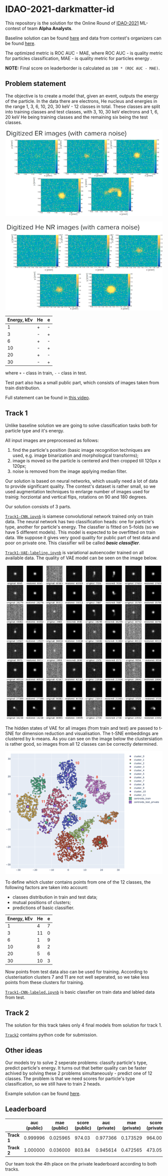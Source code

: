 # IDAO-2021-darkmatter-id

This repository is the solution for the Online Round of [IDAO-2021](https://idao.world/) ML-contest of team **Alpha Analysts**.

Baseline solution can be found [here](https://github.com/abdalazizrashid/idao-21-baseline) and data from contest's organizers can be found [here](https://disk.yandex.ru/d/IC_vZbCcsEt03g).

The optimized metric is ROC AUC - MAE, where ROC AUC - is quality metric for particles classification, MAE - is quality metric for particles energy .

**NOTE:** Final score on leaderborder is calculated as `100 * (ROC AUC - MAE)`.

## Problem statement

The objective is to create a model that, given an event, outputs the energy of the particle.
In the data there are electrons, He nucleus and energies in the range 1, 3, 6, 10, 20, 30 keV - 12 classes in total. These classes are split into training classes and test classes, with 3, 10, 30 keV electrons and 1, 6, 20 keV He being training classes and the remaining six being the test classes.

![images/vae_reconstruction.png](images/statement_01.png)

![images/vae_reconstruction.png](images/statement_02.png)

| Energy, kEv | He | e |
|-------------|----|---|
| 1           | +  | - |
| 3           | -  | + |
| 6           | +  | - |
| 10          | -  | + |
| 20          | +  | - |
| 30          | -  | + |

where `+` - class in train, `-` - class in test.

Test part also has a small public part, which consists of images taken from train distribution.

Full statement can be found in [this video](https://www.youtube.com/watch?v=VzH_58yYz5k).

## Track 1

Unlike baseline solution we are going to solve classification tasks both for particle type and it's energy.

All input images are preprocessed as follows:
1. find the particle's position (basic image recognition techniques are used, e.g. image binarization and morphological transforms);
2. image is moved so the particle is centered and then cropped till 120px x 120px;
3. noise is removed from the image applying median filter.

Our solution is based on neural networks, which usually need a lot of data to provide significant quality. The contest's dataset is rather small, so we used augmentation techniques to enrlarge number of images used for trainig: horziontal and vertical flips, rotations on 90 and 180 degrees.

Our solution consists of 3 parts.

[`Track1-CNN.ipynb`](Track1-CNN.ipynb) is siamese convolutional network trained only on train data. The neural network has two classification heads: one for particle's type, another for particle's energy. The classfier is fitted on 5-folds (so we have 5 different models). This model is expected to be overfitted on train data. We suppose it gives very good quality for public part of test data and poor on private one. This classifier will be called ***basic classifier***.

[`Track1-VAE-labeling.ipynb`](Track1-VAE-labeling.ipynb) is variational autoencoder trained on all available data. The quality of VAE model can be seen on the image below.

![images/vae_reconstruction.png](images/vae_reconstruction.png)

The hidden states of VAE for all images (from train and test) are passed to t-SNE for dimension reduction and visualisation. The t-SNE embeddings are clustered by k-means. As you can see on the image below the clustersiation is rather good, so images from all 12 classes can be correctly determined.

![images/tsne_clusterization.png](images/tsne_clusterization.png)

To define which cluster contains points from one of the 12 classes, the following factors are taken into account:
* classes distribution in train and test data;
* mutual positions of clusters;
* predictions of basic classifier.

| Energy, kEv | He | e |
|-------------|----|---|
| 1           | 4  | 7 |
| 3           | 11 | 0 |
| 6           | 1  | 9 |
| 10          | 8  | 2 |
| 20          | 5  | 6 |
| 30          | 10 | 3 |

Now points from test data also can be used for training. According to clusterisation clusters 7 and 11 are not well seperated, so we take less points from these clusters for training.

[`Track1-CNN-labeled.ipynb`](Track1-CNN-labeled.ipynb) is basic classfier on train data and labled data from test.

## Track 2

The solution for this track takes only 4 final models from solution for track 1.

[`Track2`](Track2) contains python code for submission.

## Other ideas

Our models try to solve 2 seperate problems: classify particle's type, predict particle's energy.
It turns out that better quality can be faster achived by solving these 2 problems simultaneously - predict one of 12 classes.
The problem is that we need scores for particle's type classification, so we still have to train 2 heads.

Example solution can be found [here](extra/Track1-CNN-labeled-2.ipynb). 

## Leaderboard

|             | auc (public) | mae (public) | score (public) | auc (private) | mae (private) | score (private) |
|-------------|--------------|--------------|----------------|---------------|---------------|-----------------|
| **Track 1** | 0.999996     | 0.025965     | 974.03         | 0.977366      | 0.173529      | 964.00          |
| **Track 2** | 1.000000     | 0.036000     | 803.84         | 0.945614      | 0.472565      | 473.05          |

Our team took the 4th place on the private leaderboard according to both tracks.
